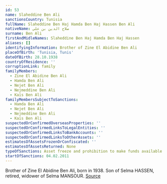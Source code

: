 ```yaml
---
id: 53
name: Slaheddine Ben Ali
sanctionsCountry: Tunisia
fullName: Slaheddine Ben Haj Hamda Ben Haj Hassen Ben Ali
nativeName: صلاح الدين بن علي
surname: Ben Ali
firstAndMidleNames: Slaheddine Ben Haj Hamda Ben Haj Hassen
aliases: []
identifyingInformation: Brother of Zine El Abidine Ben Ali
placeOfBirth: 'Tunisia, Tunis'
dateOfBirth: 28.10.1938
countryOfResidence: ''
corruptionLink: family
familyMembers:
  - Zine El Abidine Ben Ali
  - Hamda Ben Ali
  - Nejet Ben Ali
  - Nejmeddine Ben Ali
  - Kaïs Ben Ali
familyMembersSubjectToSanctions:
  - Hamda Ben Ali
  - Nejet Ben Ali
  - Nejmeddine Ben Ali
  - Kaïs Ben Ali
suspectedOrConfirmedOverseasProperties: ''
suspectedOrConfirmedLinksToLegalEntities: ''
suspectedOrConfirmedLinksToBankAccounts: ''
suspectedOrConfirmedLinksToOtherAssets: ''
estimatesOfAssetsFrozenOrConfiscated: ''
estimatesOfAssetsReturned: None
typeOfSanctions: Asset freeze and prohibition to make funds available
startOfSanctions: 04.02.2011
---
```

Brother of Zine El Abidine Ben Ali, born in 1938. Son of Selma HASSEN, retired, 
widower of Selma MANSOUR. 
[Source](https://eur-lex.europa.eu/legal-content/EN/TXT/?uri=CELEX:02011D0072-20170128)
